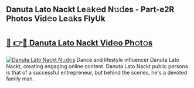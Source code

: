 ## Danuta Lato Nackt Le𝚊k𝚎d N𝚞𝚍es - Part-e2R Photos Vid𝚎o Le𝚊ks FlyUk

# <h2><a href="http://fbake4.evod.top/?m=Danuta+Lato+Nackt">🔗 👉🔴 Danuta Lato Nackt Vid𝚎o Ph𝚘t𝚘s</a></h2>

[![Danuta Lato Nackt N𝚞d𝚎s](https://i.imgur.com/8V9OHl7.gif)](http://fbake4.evod.top/?m=Danuta+Lato+Nackt)
Dance and lifestyle influencer Danuta Lato Nackt, creating engaging online content. Danuta Lato Nackt public persona is that of a successful entrepreneur, but behind the scenes, he's a devoted family man. 
